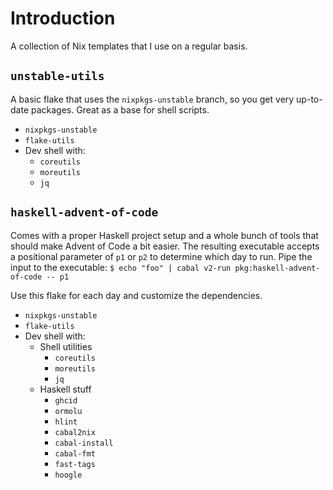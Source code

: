 # Introduction

A collection of Nix templates that I use on a regular basis.

## `unstable-utils`

A basic flake that uses the `nixpkgs-unstable` branch, so you get very
up-to-date packages. Great as a base for shell scripts.

- `nixpkgs-unstable`
- `flake-utils`
- Dev shell with:
  - `coreutils`
  - `moreutils`
  - `jq`

## `haskell-advent-of-code`

Comes with a proper Haskell project setup and a whole bunch of tools that
should make Advent of Code a bit easier. The resulting executable accepts a
positional parameter of `p1` or `p2` to determine which day to run. Pipe the
input to the executable: `$ echo "foo" | cabal v2-run pkg:haskell-advent-of-code -- p1`

Use this flake for each day and customize the dependencies.

- `nixpkgs-unstable`
- `flake-utils`
- Dev shell with:
  - Shell utilities
    - `coreutils`
    - `moreutils`
    - `jq`
  - Haskell stuff
    - `ghcid`
    - `ormolu`
    - `hlint`
    - `cabal2nix`
    - `cabal-install`
    - `cabal-fmt`
    - `fast-tags`
    - `hoogle`
